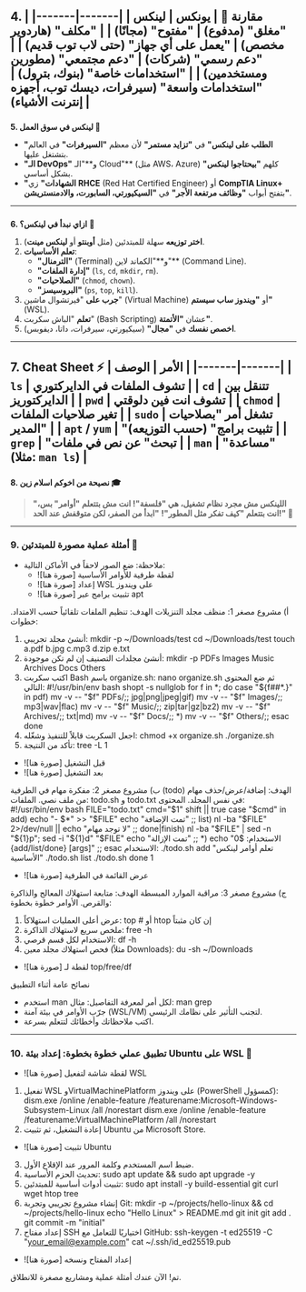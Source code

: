 ### 
**4. مقارنة 🔄**
| يونكس | لينكس |
|-------|-------|
| **"مغلق"** (مدفوع) | **"مفتوح"** (مجانًا) |
| **"مكلف"** (هاردوير مخصص) | **"يعمل على أي جهاز"** (حتى لاب توب قديم) |
| **"دعم رسمي"** (شركات) | **"دعم مجتمعي"** (مطورين ومستخدمين) |
| **"استخدامات خاصة"** (بنوك، بترول) | **"استخدامات واسعة"** (سيرفرات، ديسك توب، أجهزه إنترنت الأشياء) |
---
### 
**5. لينكس في سوق العمل 💼**
- **"الطلب على لينكس"** في **"تزايد مستمر"** لأن معظم **"السيرفرات"** في العالم بتشتغل عليها.
- **"الـ DevOps"** و**"الـ Cloud"** (مثل AWS، Azure) كلهم **"بيحتاجوا لينكس"** بشكل أساسي.
- **"الشهادات"** زي **RHCE** (Red Hat Certified Engineer) أو **CompTIA Linux+** بتفتح أبواب **"وظائف مرتفعة الأجر"** في **"السيكيورتي، السابورت، والادمنستريشن"**.
---
### 
**6. ازاي نبدأ في لينكس؟** 🚀
1. **اختر توزيعه** سهلة للمبتدئين (مثل **أوبنتو** أو **لينكس مينت**).
2. **تعلم الأساسيات**:
   - **"الترمنال"** (Terminal) و**"الكماند لاين"** (Command Line).
   - **"إدارة الملفات"** (`ls`, `cd`, `mkdir`, `rm`).
   - **"الصلاحيات"** (`chmod`, `chown`).
   - **"البروسيسز"** (`ps`, `top`, `kill`).
3. **جرب على** "فيرتشوال ماشين" (Virtual Machine) أو **"ويندوز ساب سيستم"** (WSL).
4. **تعلم** "الباش سكربت" (Bash Scripting) عشان **"الأتمتة"**.
5. **اخصص نفسك** في **"مجال"** (سيكيورتي، سيرفرات، داتا، ديفوبس).
---
### 
**7. Cheat Sheet ⚡**
| الأمر | الوصف |
|-------|-------|
| `ls` | تشوف الملفات في الدايركتوري |
| `cd` | تتنقل بين الدايركتوريز |
| `pwd` | تشوف انت فين دلوقتي |
| `chmod` | تغير صلاحيات الملفات |
| `sudo` | تشغل أمر **"بصلاحيات المدير"** |
| `apt` / `yum` | **"تثبيت برامج"** (حسب التوزيعه) |
| `grep` | **"تبحث"** عن نص في ملفات |
| `man` | **"مساعدة"** (مثلا: `man ls`) |
---
### 
**8. نصيحة من اخوكم اسلام زين 🎓**
> **"اللينكس مش مجرد نظام تشغيل، هي "فلسفة"! انت مش بتتعلم "أوامر" بس، انت بتتعلم "كيف تفكر مثل المطور"!**
> **"ابدأ من الصفر، لكن متوقفش عند الحد!" 💪**
---

### 9. أمثلة عملية مصورة للمبتدئين 🧪
- ملاحظة: ضع الصور لاحقاً في الأماكن التالية:
  - ![صورة هنا] لقطة طرفية للأوامر الأساسية
  - ![صورة هنا] إعداد WSL على ويندوز
  - ![صورة هنا] تثبيت برامج عبر apt

أ) مشروع مصغر 1: منظف مجلد التنزيلات
الهدف: تنظيم الملفات تلقائياً حسب الامتداد.
خطوات:
1) أنشئ مجلد تجريبي:
   mkdir -p ~/Downloads/test
   cd ~/Downloads/test
   touch a.pdf b.jpg c.mp3 d.zip e.txt
2) أنشئ مجلدات التصنيف إن لم تكن موجودة:
   mkdir -p PDFs Images Music Archives Docs Others
3) اكتب سكربت Bash باسم organize.sh:
   nano organize.sh
   ثم ضع المحتوى التالي:
   #!/usr/bin/env bash
   shopt -s nullglob
   for f in *; do
     case "${f##*.}" in
       pdf)   mv -v -- "$f" PDFs/;;
       jpg|png|jpeg|gif) mv -v -- "$f" Images/;;
       mp3|wav|flac)     mv -v -- "$f" Music/;;
       zip|tar|gz|bz2)   mv -v -- "$f" Archives/;;
       txt|md)           mv -v -- "$f" Docs/;;
       *)                mv -v -- "$f" Others/;;
     esac
   done
4) اجعل السكربت قابلاً للتنفيذ وشغّله:
   chmod +x organize.sh
   ./organize.sh
5) تأكد من النتيجة:
   tree -L 1
- ![صورة هنا] قبل التشغيل
- ![صورة هنا] بعد التشغيل

ب) مشروع مصغر 2: مفكرة مهام في الطرفية (todo)
الهدف: إضافة/عرض/حذف مهام من ملف نصي.
الملفات: todo.sh و todo.txt في نفس المجلد.
المحتوى:
#!/usr/bin/env bash
FILE="todo.txt"
cmd="$1"
shift || true
case "$cmd" in
  add)
    echo "- $*" >> "$FILE"
    echo "تمت الإضافة"
    ;;
  list)
    nl -ba "$FILE" 2>/dev/null || echo "لا توجد مهام"
    ;;
  done|finish)
    nl -ba "$FILE" | sed -n "${1}p"; sed -i "${1}d" "$FILE"
    echo "تمت الإزالة"
    ;;
  *)
    echo "الاستخدام: $0 {add/list/done} [args]"
    ;;
esac
الاستخدام:
  ./todo.sh add "تعلم أوامر لينكس الأساسية"
  ./todo.sh list
  ./todo.sh done 1
- ![صورة هنا] عرض القائمة في الطرفية

ج) مشروع مصغر 3: مراقبة الموارد المبسطة
الهدف: متابعة استهلاك المعالج والذاكرة والقرص.
الأوامر خطوة بخطوة:
1) عرض أعلى العمليات استهلاكاً:
   top  # أو htop إن كان مثبتاً
2) ملخص سريع لاستهلاك الذاكرة:
   free -h
3) الاستخدام لكل قسم قرصي:
   df -h
4) فحص استهلاك مجلد معين (مثلاً Downloads):
   du -sh ~/Downloads
- ![صورة هنا] لقطة لـ top/free/df

نصائح عامة أثناء التطبيق
- استخدم man لكل أمر لمعرفة التفاصيل: مثال: man grep
- جرّب الأوامر في بيئة آمنة (WSL/VM) لتجنب التأثير على نظامك الرئيسي.
- اكتب ملاحظاتك وأخطائك لتتعلم بسرعة.

---
### 10. تطبيق عملي خطوة بخطوة: إعداد بيئة Ubuntu على WSL 🧭
- ![صورة هنا] لقطة شاشة لتفعيل WSL
1) تفعيل WSL وVirtualMachinePlatform على ويندوز (PowerShell كمسؤول):
   dism.exe /online /enable-feature /featurename:Microsoft-Windows-Subsystem-Linux /all /norestart
   dism.exe /online /enable-feature /featurename:VirtualMachinePlatform /all /norestart
2) إعادة التشغيل، ثم تثبيت Ubuntu من Microsoft Store.
- ![صورة هنا] تثبيت Ubuntu
3) ضبط اسم المستخدم وكلمة المرور عند الإقلاع الأول.
4) تحديث الحزم الأساسية:
   sudo apt update && sudo apt upgrade -y
5) تثبيت أدوات أساسية للمبتدئين:
   sudo apt install -y build-essential git curl wget htop tree
6) إنشاء مشروع تجريبي وتجربة Git:
   mkdir -p ~/projects/hello-linux && cd ~/projects/hello-linux
   echo "Hello Linux" > README.md
   git init
   git add .
   git commit -m "initial"
7) إعداد مفتاح SSH اختياريًا للتعامل مع GitHub:
   ssh-keygen -t ed25519 -C "your_email@example.com"
   cat ~/.ssh/id_ed25519.pub
- ![صورة هنا] إعداد المفتاح ونسخه

تم! الآن عندك أمثلة عملية ومشاريع مصغرة للانطلاق.
